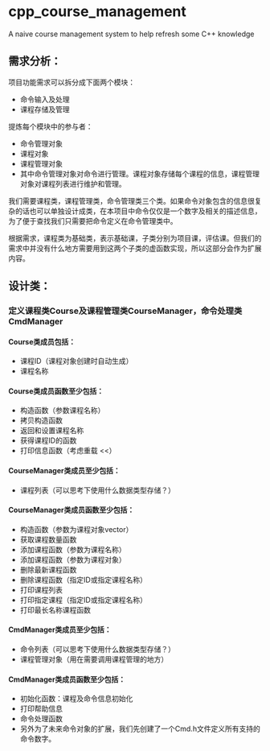# cpp_course_management
A naive course management system to help refresh some C++ knowledge

## 需求分析：

项目功能需求可以拆分成下面两个模块：

* 命令输入及处理
* 课程存储及管理

提炼每个模块中的参与者：

* 命令管理对象
* 课程对象
* 课程管理对象
* 其中命令管理对象对命令进行管理。课程对象存储每个课程的信息，课程管理对象对课程列表进行维护和管理。

我们需要课程类，课程管理类，命令管理类三个类。如果命令对象包含的信息很复杂的话也可以单独设计成类，在本项目中命令仅仅是一个数字及相关的描述信息，为了便于查找我们只需要把命令定义在命令管理类中。

根据需求，课程类为基础类，表示基础课，子类分别为项目课，评估课。但我们的需求中并没有什么地方需要用到这两个子类的虚函数实现，所以这部分会作为扩展内容。

## 设计类：

### 定义课程类Course及课程管理类CourseManager，命令处理类CmdManager
#### Course类成员包括：

* 课程ID（课程对象创建时自动生成）
* 课程名称

#### Course类成员函数至少包括：

* 构造函数（参数课程名称）
* 拷贝构造函数
* 返回和设置课程名称
* 获得课程ID的函数
* 打印信息函数（考虑重载 <<）

#### CourseManager类成员至少包括：

* 课程列表（可以思考下使用什么数据类型存储？）

#### CourseManager类成员函数至少包括：

* 构造函数（参数为课程对象vector）
* 获取课程数量函数
* 添加课程函数（参数为课程名称）
* 添加课程函数（参数为课程对象）
* 删除最新课程函数
* 删除课程函数（指定ID或指定课程名称）
* 打印课程列表
* 打印指定课程（指定ID或指定课程名称）
* 打印最长名称课程函数

#### CmdManager类成员至少包括：
* 命令列表（可以思考下使用什么数据类型存储？）
* 课程管理对象（用在需要调用课程管理的地方）

#### CmdManager类成员函数至少包括：
* 初始化函数：课程及命令信息初始化
* 打印帮助信息
* 命令处理函数
* 另外为了未来命令对象的扩展，我们先创建了一个Cmd.h文件定义所有支持的命令数字。
